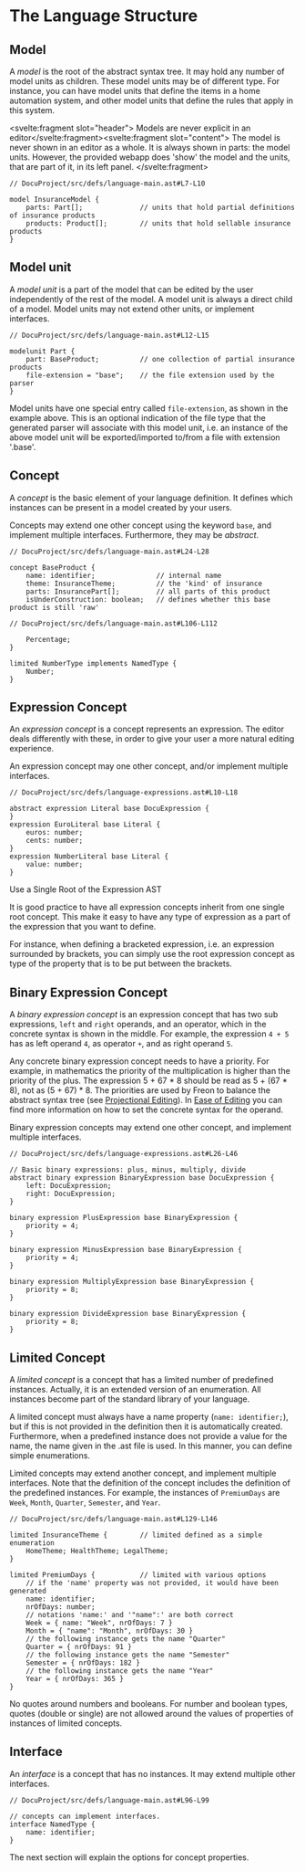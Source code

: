 <script>
    import Note from "$lib/notes/Note.svelte";
</script>

# The Language Structure

## Model

A _model_ is the root of the abstract syntax tree.
It may hold any number of model units as children. These model units may be of different type. For instance, you
can have model units that define the items in a home automation system, and other model units that define the rules
that apply in this system.

<Note><svelte:fragment slot="header"> Models are never explicit in an editor</svelte:fragment><svelte:fragment slot="content">
The model is never shown in an editor as a whole.
It is always shown in parts: the model units. However, the provided webapp does 'show' the model and the units, that are
part of it, in its left panel.
</svelte:fragment></Note>

```freon
// DocuProject/src/defs/language-main.ast#L7-L10

model InsuranceModel {
    parts: Part[];              // units that hold partial definitions of insurance products
    products: Product[];        // units that hold sellable insurance products
}
```

## Model unit

A _model unit_ is a part of the model that can be edited by the user independently of the rest of the model. A model unit is
always a direct child of a model. Model units may not extend other units, or implement interfaces.

```freon
// DocuProject/src/defs/language-main.ast#L12-L15

modelunit Part {
    part: BaseProduct;          // one collection of partial insurance products
    file-extension = "base";    // the file extension used by the parser
}
```

Model units have one special entry called `file-extension`, as shown in the example above. This is an optional
indication of the file type that the generated parser will associate with this model unit, i.e. an
instance of the above model unit will be exported/imported to/from a file with extension '.base'.

## Concept

A _concept_ is the basic element of your language definition. It defines which instances can be present in
a model created by your users.

Concepts may extend one other concept using the keyword `base`, and implement multiple interfaces.
Furthermore, they may be _abstract_.

```freon
// DocuProject/src/defs/language-main.ast#L24-L28

concept BaseProduct {
    name: identifier;               // internal name
    theme: InsuranceTheme;          // the 'kind' of insurance
    parts: InsurancePart[];         // all parts of this product
    isUnderConstruction: boolean;   // defines whether this base product is still 'raw'
```

```freon
// DocuProject/src/defs/language-main.ast#L106-L112

    Percentage;
}

limited NumberType implements NamedType {
    Number;
}

```

## Expression Concept

An _expression concept_ is a concept represents an expression. The editor deals differently with these, in
order to give your user a more natural editing experience.

An expression concept may one other concept, and/or implement multiple interfaces.

```freon
// DocuProject/src/defs/language-expressions.ast#L10-L18

abstract expression Literal base DocuExpression {
}
expression EuroLiteral base Literal {
    euros: number;
    cents: number;
}
expression NumberLiteral base Literal {
    value: number;
}
```

<Note>
<svelte:fragment slot="header">Use a Single Root of the Expression AST</svelte:fragment>
<svelte:fragment slot="content">
<p>
It is good practice to have all expression concepts inherit from one single root concept. This make it easy 
to have any type of expression as a part of the expression that you want to define.</p>
<p>
For instance, when defining a bracketed expression, i.e. an expression surrounded by brackets, you can 
simply use the root expression concept as type of the property that is to be put between the brackets.
</p>
</svelte:fragment></Note>

## Binary Expression Concept

A _binary expression concept_ is an expression concept that has two sub expressions, `left` and `right` operands,
and an operator, which in the concrete syntax is shown in the middle. For example, the expression `4 + 5`
has as left operand `4`, as operator `+`, and as right operand `5`.

Any concrete binary expression concept needs to have a priority. For example, in mathematics the 
priority of the multiplication is higher than the priority of the plus. The expression 5 + 67 \* 8 
should be read as 5 + (67 \* 8), not as (5 + 67) \* 8. The priorities are used by Freon to balance the
abstract syntax tree (see [Projectional Editing](/Background/Projectional_Editing#tree-balancing)). In
[Ease of Editing](/Documentation/Defining_an_Editor/Ease_of_Editing) you can
find more information on how to set the concrete syntax for the operand.

Binary expression concepts may extend one other concept, and implement multiple interfaces.

```freon
// DocuProject/src/defs/language-expressions.ast#L26-L46

// Basic binary expressions: plus, minus, multiply, divide
abstract binary expression BinaryExpression base DocuExpression {
    left: DocuExpression;
    right: DocuExpression;
}

binary expression PlusExpression base BinaryExpression {
    priority = 4;
}

binary expression MinusExpression base BinaryExpression {
    priority = 4;
}

binary expression MultiplyExpression base BinaryExpression {
    priority = 8;
}

binary expression DivideExpression base BinaryExpression {
    priority = 8;
}
```

## Limited Concept

A _limited concept_ is a concept that has a limited number of predefined instances. Actually, it is an extended
version of an enumeration. All instances become part of the standard library of your language.

A limited concept must always have a name property (`name: identifier;`), but if this is not provided
in the definition then it is automatically created. Furthermore, when a predefined instance does not provide a
value for the name, the name given in the .ast file is used. In this manner, you can define simple enumerations.

Limited concepts may extend another concept, and implement multiple interfaces. Note that the definition of the concept
includes the definition of the predefined instances. For example, the instances of `PremiumDays` are 
`Week`, `Month`, `Quarter`, `Semester`, and `Year`.

```freon
// DocuProject/src/defs/language-main.ast#L129-L146

limited InsuranceTheme {        // limited defined as a simple enumeration
    HomeTheme; HealthTheme; LegalTheme;
}

limited PremiumDays {           // limited with various options
    // if the 'name' property was not provided, it would have been generated
    name: identifier;
    nrOfDays: number;
    // notations 'name:' and '"name":' are both correct
    Week = { name: "Week", nrOfDays: 7 }
    Month = { "name": "Month", nrOfDays: 30 }
    // the following instance gets the name "Quarter"
    Quarter = { nrOfDays: 91 }
    // the following instance gets the name "Semester"
    Semester = { nrOfDays: 182 }
    // the following instance gets the name "Year"
    Year = { nrOfDays: 365 }
}
```

<Note>
<svelte:fragment slot="header"> No quotes around numbers and booleans.</svelte:fragment>
<svelte:fragment slot="content">
For number and boolean types, quotes (double or single) are not allowed around the values of properties of
instances of limited concepts.
</svelte:fragment>
</Note>

## Interface

An _interface_ is a concept that has no instances. It may extend multiple other interfaces.

```freon
// DocuProject/src/defs/language-main.ast#L96-L99

// concepts can implement interfaces.
interface NamedType {
    name: identifier;
}
```

The next section will explain the options for concept properties.
